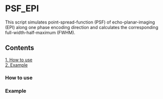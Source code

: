 # PSF_EPI
This script simulates point-spread-function (PSF) of echo-planar-imaging (EPI) along one phase encoding direction and calculates the corresponding full-width-half-maximum (FWHM). 

## Contents
[1. How to use](#How-to-use) <br>
[2. Example](#Example)


### How to use

### Example
